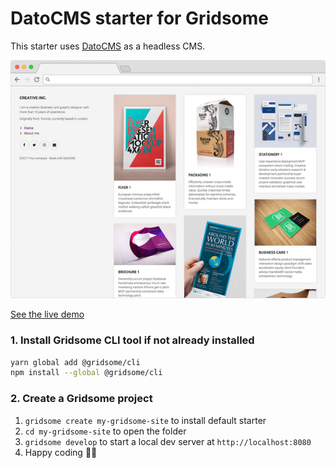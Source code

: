# DatoCMS starter for Gridsome

This starter uses [DatoCMS](https://www.datocms.com) as a headless CMS.

![Preview](preview.png)

[See the live demo](https://gridsome-starter-datocms.netlify.com)

### 1. Install Gridsome CLI tool if not already installed

```bash
yarn global add @gridsome/cli
npm install --global @gridsome/cli
```

### 2. Create a Gridsome project

1. `gridsome create my-gridsome-site` to install default starter
2. `cd my-gridsome-site` to open the folder
3. `gridsome develop` to start a local dev server at `http://localhost:8080`
4. Happy coding 🎉🙌
